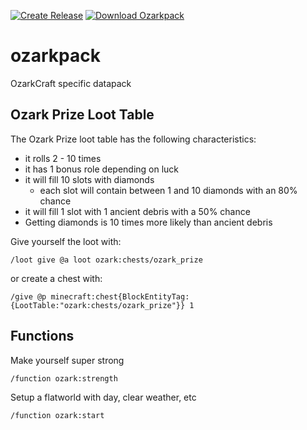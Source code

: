 [![Create Release](https://img.shields.io/github/workflow/status/ozarkcraft/ozarkpack/Create%20Release?style=for-the-badge)](https://github.com/ozarkcraft/ozarkpack/actions/workflows/main.yml)
[![Download Ozarkpack](https://img.shields.io/badge/download-ozarkpack.zip-blue?style=for-the-badge)](https://github.com/ozarkcraft/ozarkpack/releases/download/v0.1.0/ozarkpack-v0.1.0.zip)

# ozarkpack
OzarkCraft specific datapack

## Ozark Prize Loot Table
The Ozark Prize loot table has the following characteristics:
 * it rolls 2 - 10 times
 * it has 1 bonus role depending on luck
 * it will fill 10 slots with diamonds
   * each slot will contain between 1 and 10 diamonds with an 80% chance
 * it will fill 1 slot with 1 ancient debris with a 50% chance
 * Getting diamonds is 10 times more likely than ancient debris

Give yourself the loot with:
```
/loot give @a loot ozark:chests/ozark_prize
```
or create a chest with:
```
/give @p minecraft:chest{BlockEntityTag:{LootTable:"ozark:chests/ozark_prize"}} 1
```

## Functions
Make yourself super strong
```
/function ozark:strength
```

Setup a flatworld with day, clear weather, etc
```
/function ozark:start
```

